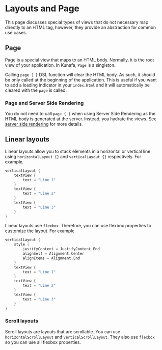# Layouts and Page

This page discusses special types of views that do not necessary map directly to an HTML tag, however, they provide an abstraction for common use cases.

## Page

Page is a special view that maps to an HTML body. Normally, it is the root view of your application. In Kunafa, `Page` is a singleton.

Calling `page { }` DSL function will clear the HTML body. As such, it should be only called at the beginning of the application. This is useful if you want to add a loading indicator in your `index.html` and it will automatically be cleared with the `page` is called.

### Page and Server Side Rendering
You do not need to call `page { }` when using Server Side Rendering as the HTML body is generated at the server. Instead, you hydrate the views. See [server side rendering](07-server-side-rendering/01-server-side-rending-basics.md) for more details.


## Linear layouts
Linear layouts allow you to stack elements in a horizontal or vertical line using `horizontalLayout {}` and `verticalLayout {}` respectively. For example,

```kotlin
verticalLayout {
	textView {
		text = "Line 1"
	}
	textView {
		text = "Line 2"
	}
	textView {
		text = "Line 3"
	}
}
```

Linear layouts use `flexbox`. Therefore, you can use flexbox properties to customize the layout. For example

```kotlin
verticalLayout {
	style {  
	    justifyContent = JustifyContent.End  
	    alignSelf = Alignment.Center  
	    alignItems = Alignment.End  
	}
	textView {
		text = "Line 1"
	}
	textView {
		text = "Line 2"
	}
	textView {
		text = "Line 3"
	}
}
```

### Scroll layouts
Scroll layouts are layouts that are scrollable. You can use `horizontalScrollLayout` and `verticalScrollLayout`.
They also use `flexbox` so you can use all flexbox properties.